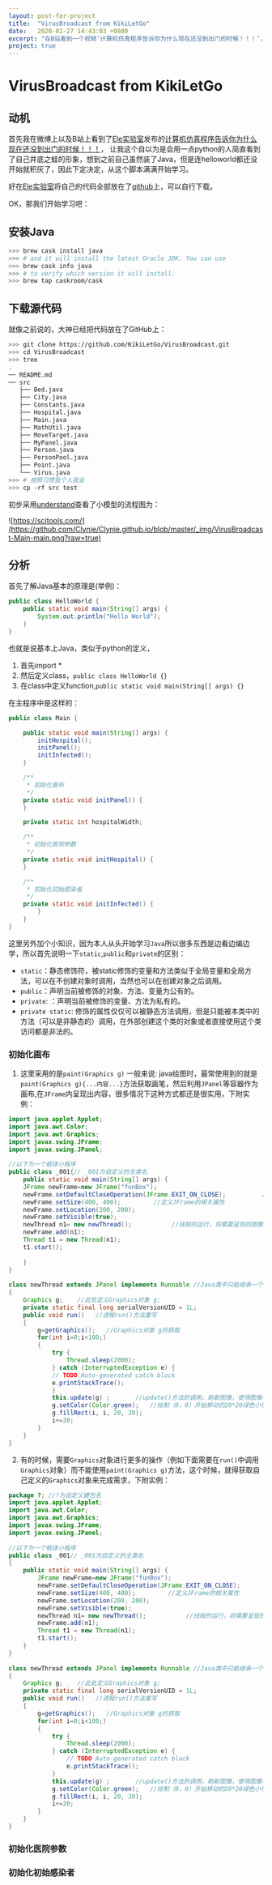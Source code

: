 ```yaml
---
layout: post-for-project
title:  "VirusBroadcast from KikiLetGo"
date:   2020-02-27 14:43:03 +0800
excerpt: "在B站看到一个视频‘计算机仿真程序告诉你为什么现在还没到出门的时候！！！’，是由大神“Ele实验室”，才发现自己装了这么久的JAVA其实是个神器，原谅我的无知，虽然也找了一些python的脚本，但还是Ele的脚本最为心水"
project: true
---
```




# VirusBroadcast from KikiLetGo

## 动机

首先我在微博上以及B站上看到了[Ele实验室](https://space.bilibili.com/481434238?spm_id_from=333.788.b_636f6d6d656e74.9)发布的[计算机仿真程序告诉你为什么现在还没到出门的时候！！！](https://www.bilibili.com/video/av86478875?t=83)， 让我这个自以为是会用一点python的人简直看到了自己井底之蛙的形象，想到之前自己虽然装了Java，但是连helloworld都还没开始就积灰了，因此下定决定，从这个脚本满满开始学习。

好在[Ele实验室](https://space.bilibili.com/481434238?spm_id_from=333.788.b_636f6d6d656e74.9)将自己的代码全部放在了[github](https://github.com/KikiLetGo/VirusBroadcast)上，可以自行下载。

OK，那我们开始学习吧：



## 安装Java

```bash
>>> brew cask install java
>>> # and it will install the latest Oracle JDK. You can use
>>> brew cask info java
>>> # to verify which version it will install.
>>> brew tap caskroom/cask
```

## 下载源代码

就像之前说的，大神已经把代码放在了GitHub上：

```bash
>>> git clone https://github.com/KikiLetGo/VirusBroadcast.git
>>> cd VirusBroadcast
>>> tree
.
── README.md
── src
   ├── Bed.java
   ├── City.java
   ├── Constants.java
   ├── Hospital.java
   ├── Main.java
   ├── MathUtil.java
   ├── MoveTarget.java
   ├── MyPanel.java
   ├── Person.java
   ├── PersonPool.java
   ├── Point.java
   └── Virus.java
>>> # 按照习惯我个人我会
>>> cp -rf src test
```

初步采用[understand](https://scitools.com/)查看了小模型的流程图为：

![https://scitools.com/](https://github.com/Clynie/Clynie.github.io/blob/master/_img/VirusBroadcast-Main-main.png?raw=true)

## 分析


首先了解Java基本的原理是(举例)：

```java
public class HelloWorld {
    public static void main(String[] args) {
        System.out.println("Hello World");
    }
}
```

也就是说基本上Java，类似于python的定义，

1. 首先import *
2. 然后定义class，`public class HelloWorld {}`
3. 在class中定义function,`public static void main(String[] args) {}`

在主程序中是这样的：

```java
public class Main {

    public static void main(String[] args) {
        initHospital();
        initPanel();
        initInfected();
    }

    /**
     * 初始化画布
     */
    private static void initPanel() {
    }

    private static int hospitalWidth;

    /**
     * 初始化医院参数
     */
    private static void initHospital() {
    }

    /**
     * 初始化初始感染者
     */
    private static void initInfected() {
        }
    }
}
```

这里另外加个小知识，因为本人从头开始学习`Java`所以很多东西是边看边编边学，所以首先说明一下`static`,`public`和`private`的区别：

* `static`：静态修饰符，被static修饰的变量和方法类似于全局变量和全局方法，可以在不创建对象时调用，当然也可以在创建对象之后调用。
* `public`：声明当前被修饰的对象、方法、变量为公有的。
* `private`: ：声明当前被修饰的变量、方法为私有的。
* `private static`: 修饰的属性仅仅可以被静态方法调用，但是只能被本类中的方法（可以是非静态的）调用，在外部创建这个类的对象或者直接使用这个类访问都是非法的。




### 初始化画布

1. 这里采用的是`paint(Graphics g)`
一般来说: java绘图时，最常使用到的就是`paint(Graphics g){...内容...}`方法获取画笔，然后利用`JPanel`等容器作为画布,在`JFrame`内呈现出内容，很多情况下这种方式都还是很实用，下附实例：


```java
import java.applet.Applet;
import java.awt.Color;
import java.awt.Graphics;
import javax.swing.JFrame;
import javax.swing.JPanel;
 
//以下为一个框体小程序
public class _001{// _001为自定义的主类名
	public static void main(String[] args) {
	JFrame newFrame=new JFrame("funBox");
	newFrame.setDefaultCloseOperation(JFrame.EXIT_ON_CLOSE);          //定义JFrame关闭时的操作（必需），有效避免不能关闭后台当前框体进程的问题   
	newFrame.setSize(400, 400);         //定义JFrame的相关属性
	newFrame.setLocation(200, 200);
	newFrame.setVisible(true); 
	newThread n1= new newThread();           //线程的运行，将需要呈现的图像添加进JFrame中
	newFrame.add(n1);
	Thread t1 = new Thread(n1);
	t1.start();
	 
	}
}
 
class newThread extends JPanel implements Runnable //Java类中只能继承一个类，但是可以实现多个接口，此处newThread 为自定义新建类名
{
	Graphics g;    //此处定义Graphics对象 g;
	private static final long serialVersionUID = 1L;   
	public void run()   //进程run()方法重写
	{  
		g=getGraphics();   //Graphics对象 g的获取
		for(int i=0;i<100;)
		{
			try {
				Thread.sleep(2000);
			} catch (InterruptedException e) {
			// TODO Auto-generated catch block
			e.printStackTrace();
			}  
			this.update(g) ;       //update()方法的调用，刷新图像，使得图像不会重叠显现   
			g.setColor(Color.green);   //绘制（0，0）开始移动的20*20绿色小块
			g.fillRect(i, i, 20, 20);
			i+=20;
		} 
	}
}
```

2. 有的时候，需要`Graphics`对象进行更多的操作（例如下面需要在`run()`中调用`Graphics`对象）而不能使用`paint(Graphics g)`方法，这个时候，就得获取自己定义的`Graphics`对象来完成需求，下附实例：


```java
package ?; //?为自定义建包名
import java.applet.Applet;
import java.awt.Color;
import java.awt.Graphics;
import javax.swing.JFrame;
import javax.swing.JPanel;
 
//以下为一个框体小程序
public class _001// _001为自定义的主类名
{
	public static void main(String[] args) {
		JFrame newFrame=new JFrame("funBox");
		newFrame.setDefaultCloseOperation(JFrame.EXIT_ON_CLOSE);          //定义JFrame关闭时的操作（必需），有效避免不能关闭后台当前框体进程的问题   
		newFrame.setSize(400, 400);         //定义JFrame的相关属性
		newFrame.setLocation(200, 200);
		newFrame.setVisible(true); 
		newThread n1= new newThread();           //线程的运行，将需要呈现的图像添加进JFrame中
		newFrame.add(n1);
		Thread t1 = new Thread(n1);
		t1.start();
	}
}
 
class newThread extends JPanel implements Runnable //Java类中只能继承一个类，但是可以实现多个接口，此处newThread 为自定义新建类名
{
	Graphics g;    //此处定义Graphics对象 g;
	private static final long serialVersionUID = 1L;   
	public void run()   //进程run()方法重写
	{  
		g=getGraphics();   //Graphics对象 g的获取
		for(int i=0;i<100;)
		{
			try {
				Thread.sleep(2000);
			} catch (InterruptedException e) {
				// TODO Auto-generated catch block
				e.printStackTrace();
			}  
			this.update(g) ;       //update()方法的调用，刷新图像，使得图像不会重叠显现   
			g.setColor(Color.green);   //绘制（0，0）开始移动的20*20绿色小块
			g.fillRect(i, i, 20, 20);
			i+=20;
		} 
	}
}
```


### 初始化医院参数

### 初始化初始感染者








